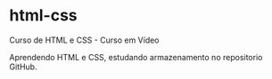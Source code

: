 # html-css
 Curso de HTML e CSS - Curso em Vídeo

 Aprendendo HTML e CSS, estudando armazenamento no repositorio GitHub.